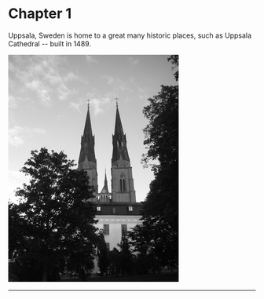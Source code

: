 # Chapter 1

Uppsala, Sweden is home to a great many historic places, such as Uppsala Cathedral -- built in 1489.

![Uppsala Cathedral](./a.png)

---
